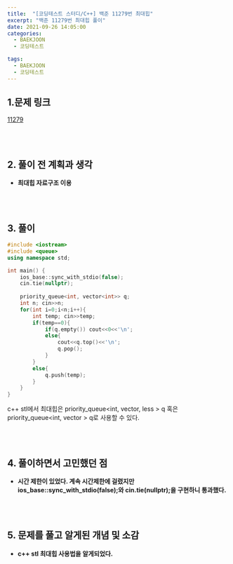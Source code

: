 ```yaml
---
title:  "[코딩테스트 스터디/C++] 백준 11279번 최대힙"
excerpt: "백준 11279번 최대힙 풀이"
date: 2021-09-26 14:05:00
categories:
  - BAEKJOON
  - 코딩테스트

tags:
  - BAEKJOON
  - 코딩테스트
---
```


## 1.문제 링크

[11279](https://www.acmicpc.net/problem/11279)

<br>
<br>

## 2. 풀이 전 계획과 생각

- **최대힙 자료구조 이용**


<br>
<br>

## 3. 풀이

```cpp
#include <iostream>
#include <queue>
using namespace std;

int main() {
    ios_base::sync_with_stdio(false);
    cin.tie(nullptr);
    
	priority_queue<int, vector<int>> q;
	int n; cin>>n;
    for(int i=0;i<n;i++){
        int temp; cin>>temp;
        if(temp==0){
            if(q.empty()) cout<<0<<'\n';
            else{
                cout<<q.top()<<'\n';
                q.pop();
            }
        }
        else{
            q.push(temp);
        }
    }
}
```

c++ stl에서 최대힙은 priority_queue<int, vector<int>, less<int> > q 혹은 priority_queue<int, vector<int> > q로 사용할 수 있다.

<br>
<br>

## 4. 풀이하면서 고민했던 점

- **시간 제한이 있었다. 계속 시간제한에 걸렸지만 ios_base::sync_with_stdio(false);와 cin.tie(nullptr);을 구현하니 통과했다.**


<br>
<br>

## 5. 문제를 풀고 알게된 개념 및 소감

- **c++ stl 최대힙 사용법을 알게되었다.**